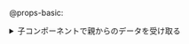 @props-basic:
<details> 
  <summary>子コンポーネントで親からのデータを受け取る</summary>
vue
コピーする
編集する
<template>
  <div>
    title: {{ title }}<br />
    count: {{ count }}<br />
  </div>
</template>

<script setup>
import { defineProps } from 'vue'

const props = defineProps({
  title: String,
  count: Number
})
</script>
親から文字列 title と数値 count を受け取ります。

</details>

